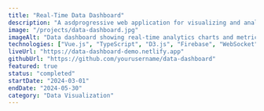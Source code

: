 ```yaml
---
title: "Real-Time Data Dashboard"
description: "A asdprogressive web application for visualizing and analyzing large datasets with real-time updates, advanced filtering, and offline capabilities."
image: "/projects/data-dashboard.jpg"
imageAlt: "Data dashboard showing real-time analytics charts and metrics"
technologies: ["Vue.js", "TypeScript", "D3.js", "Firebase", "WebSocket", "PWA"]
liveUrl: "https://data-dashboard-demo.netlify.app"
githubUrl: "https://github.com/yourusername/data-dashboard"
featured: true
status: "completed"
startDate: "2024-03-01"
endDate: "2024-05-30"
category: "Data Visualization"
---
```


